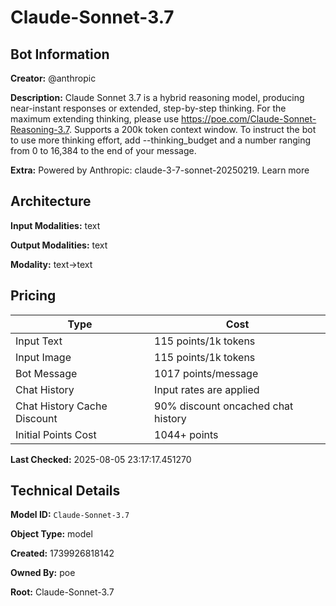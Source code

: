 # Claude-Sonnet-3.7

## Bot Information

**Creator:** @anthropic

**Description:** Claude Sonnet 3.7 is a hybrid reasoning model, producing near-instant responses or extended, step-by-step thinking. For the maximum extending thinking, please use https://poe.com/Claude-Sonnet-Reasoning-3.7. Supports a 200k token context window.
To instruct the bot to use more thinking effort, add --thinking_budget and a number ranging from 0 to 16,384 to the end of your message.

**Extra:** Powered by Anthropic: claude-3-7-sonnet-20250219. Learn more


## Architecture

**Input Modalities:** text

**Output Modalities:** text

**Modality:** text->text


## Pricing

| Type | Cost |
|------|------|
| Input Text | 115 points/1k tokens |
| Input Image | 115 points/1k tokens |
| Bot Message | 1017 points/message |
| Chat History | Input rates are applied |
| Chat History Cache Discount | 90% discount oncached chat history |
| Initial Points Cost | 1044+ points |

**Last Checked:** 2025-08-05 23:17:17.451270


## Technical Details

**Model ID:** `Claude-Sonnet-3.7`

**Object Type:** model

**Created:** 1739926818142

**Owned By:** poe

**Root:** Claude-Sonnet-3.7
